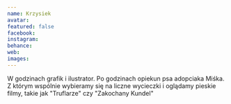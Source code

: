 ```yaml
---
name: Krzysiek
avatar: 
featured: false
facebook: 
instagram: 
behance: 
web:
images:
---
```

W godzinach grafik i ilustrator. Po godzinach opiekun psa adopciaka Miśka. Z którym wspólnie wybieramy się na liczne wycieczki i oglądamy pieskie filmy, takie jak "Truflarze" czy "Zakochany Kundel"
